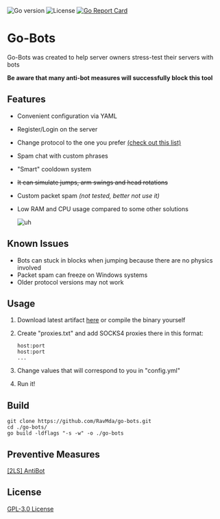 ![Go version](https://img.shields.io/github/go-mod/go-version/ravmda/go-bots?color=green)
![License](https://img.shields.io/github/license/ravmda/go-bots)
[![Go Report Card](https://goreportcard.com/badge/github.com/RavMda/go-bots)](https://goreportcard.com/report/github.com/RavMda/go-bots)

# Go-Bots

Go-Bots was created to help server owners stress-test their servers with bots

**Be aware that many anti-bot measures will successfully block this tool**


## Features
- Convenient configuration via YAML
- Register/Login on the server
- Change protocol to the one you prefer [(check out this list)](https://wiki.vg/Protocol_version_numbers)
- Spam chat with custom phrases
- "Smart" cooldown system
- ~~It can simulate jumps, arm swings and head rotations~~
- Custom packet spam *(not tested, better not use it)*
- Low RAM and CPU usage compared to some other solutions

  ![uh](https://cdn.discordapp.com/attachments/744430106067599362/815245304345133076/ezgif-5-e19a83f1263e.gif)
## Known Issues
- Bots can stuck in blocks when jumping because there are no physics involved
- Packet spam can freeze on Windows systems
- Older protocol versions may not work

## Usage

1. Download latest artifact [here](https://github.com/RavMda/go-bots/actions) or compile the binary yourself

1. Create "proxies.txt" and add SOCKS4 proxies there in this format:
    ```
   host:port
   host:port
   ...
   ```


3. Change values that will correspond to you in "config.yml"
4. Run it!


## Build


```
git clone https://github.com/RavMda/go-bots.git
cd ./go-bots/
go build -ldflags "-s -w" -o ./go-bots
```

## Preventive Measures
[[2LS] AntiBot](https://www.spigotmc.org/resources/2ls-antibot-the-ultimate-antibot-plugin.62847/)

## License
[GPL-3.0 License](https://choosealicense.com/licenses/gpl-3.0/)

